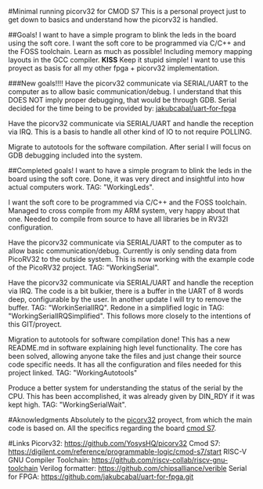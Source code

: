 #Minimal running picorv32 for CMOD S7
This is a personal proyect just to get down to basics and understand how the 
picorv32 is handled.

##Goals!
I want to have a simple program to blink the leds in the board using the soft core.
I want the soft core to be programmed via C/C++ and the FOSS toolchain.
Learn as much as possible!
    Including memory mapping layouts in the GCC compiler.
**KISS** Keep it stupid simple!
    I want to use this proyect as basis for all my other fpga + picorv32 implementation.

###New goals!!!!
Have the picorv32 communicate via SERIAL/UART to the computer as to allow basic communication/debug.
    I understand that this DOES NOT imply proper debugging, that would be through GDB.
    Serial decided for the time being to be provided by: [jakubcabal/uart-for-fpga](https://github.com/jakubcabal/uart-for-fpga.git)

Have the picorv32 communicate via SERIAL/UART and handle the reception via IRQ.
    This is a basis to handle all other kind of IO to not require POLLING.

Migrate to autotools for the software compilation.
After serial I will focus on GDB debugging included into the system.

##Completed goals!
I want to have a simple program to blink the leds in the board using the soft core.
    Done, it was very direct and insightful into how actual computers work. TAG: "WorkingLeds".

I want the soft core to be programmed via C/C++ and the FOSS toolchain.
    Managed to cross compile from my ARM system, very happy about that one.
    Needed to compile from source to have all libraries be in RV32I configuration.

Have the picorv32 communicate via SERIAL/UART to the computer as to allow basic communication/debug.
    Currently is only sending data from PicoRV32 to the outside system.
    This is now working with the example code of the PicoRV32 project. TAG: "WorkingSerial".

Have the picorv32 communicate via SERIAL/UART and handle the reception via IRQ.
    The code is a bit bulkier, there is a buffer in the UART of 8 words deep,
    configurable by the user. In another update I will try to remove the buffer.
    TAG: "WorkinSerialIRQ".
    Redone in a simplified logic in TAG: "WorkingSerialIRQSimplified". This follows 
    more closely to the intentions of this GIT/proyect.

Migration to autotools for software compilation done!
    This has a new README.md in software explaining high level functionality.
    The core has been solved, allowing anyone take the files and just change
    their source code specific needs. It has all the configuration and files
    needed for this project linked.
    TAG: "WorkingAutotools"

Produce a better system for understanding the status of the serial by the CPU.
    This has been accomplished, it was already given by DIN_RDY if it was kept high. TAG: "WorkingSerialWait".

#Aknowledgments
    Absolutely to the [picorv32](https://github.com/YosysHQ/picorv32) proyect, from which the main code is based on.
All the specifics regarding the board [cmod S7](https://digilent.com/reference/programmable-logic/cmod-s7/start).

#Links
Picorv32: https://github.com/YosysHQ/picorv32
Cmod S7: https://digilent.com/reference/programmable-logic/cmod-s7/start
RISC-V GNU Compiler Toolchain: https://github.com/riscv-collab/riscv-gnu-toolchain
Verilog formatter: https://github.com/chipsalliance/verible
Serial for FPGA: https://github.com/jakubcabal/uart-for-fpga.git
